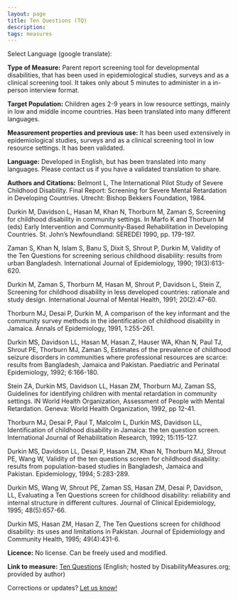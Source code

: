 ```yaml
---
layout: page
title: Ten Questions (TQ)
description:
tags: measures
---
```


Select Language (google translate):  

<div id="google_translate_element"></div><script type="text/javascript">
function googleTranslateElementInit() {
  new google.translate.TranslateElement({pageLanguage: 'en', layout: google.translate.TranslateElement.InlineLayout.SIMPLE, gaTrack: true, gaId: 'UA-64320648-1'}, 'google_translate_element');
}
</script><script type="text/javascript" src="//translate.google.com/translate_a/element.js?cb=googleTranslateElementInit"></script>  

**Type of Measure:** Parent report screening tool for developmental disabilities, that has been used in epidemiological studies, surveys and as a clinical screening tool. It takes only about 5 minutes to administer in a in-person interview format.

**Target Population:** Children ages 2-9 years in low resource settings, mainly in low and middle income countries. Has been translated into many different languages.

**Measurement properties and previous use:**  It has been used extensively in epidemiological studies, surveys and as a clinical screening tool in low resource settings. It has been validated.

**Language:** Developed in English, but has been translated into many languages. Please contact us if you have a validated translation to share.

**Authors and Citations:** Belmont L, The International Pilot Study of Severe Childhood Disability. Final Report: Screening for Severe Mental Retardation in Developing Countries. Utrecht: Bishop Bekkers Foundation, 1984.

Durkin M, Davidson L, Hasan M, Khan N, Thorburn M, Zaman S, Screening for childhood disability in community settings. In Marfo K and Thorburn M (eds) Early Intervention and Community-Based Rehabilitation in Developing Countries. St. John’s Newfoundland: SEREDEl 1990, pp. 179-197.

Zaman S, Khan N, Islam S, Banu S, Dixit S, Shrout P, Durkin M, Validity of the Ten Questions for screening serious childhood disability: results from urban Bangladesh. International Journal of Epidemiology, 1990; 19(3):613-620.

Durkin M, Zaman S, Thorburn M, Hasan M, Shrout P, Davidson L, Stein Z, Screening for childhood disability in less developed countries: rationale and study design. International Journal of Mental Health, 1991; 20(2):47-60.

Thorburn MJ, Desai P, Durkin M, A comparison of the key informant and the community survey methods in the identification of childhood disability in Jamaica. Annals of Epidemiology, 1991, 1:255-261.

Durkin MS, Davidson LL, Hasan M, Hasan Z, Hauser WA, Khan N, Paul TJ, Shrout PE, Thorburn MJ, Zaman S, Estimates of the prevalence of childhood seizure disorders in communities where professional resources are scarce: results from Bangladesh, Jamaica and Pakistan. Paediatric and Perinatal Epidemiology, 1992; 6:166-180.

Stein ZA, Durkin MS, Davidson LL, Hasan ZM, Thorburn MJ, Zaman SS, Guidelines for identifying children with mental retardation in community settings. IN World Health Organization, Assessment of People with Mental Retardation. Geneva: World Health Organization, 1992, pp 12-41.

Thorburn MJ, Desai P, Paul T, Malcolm L, Durkin MS, Davidson LL, Identification of childhood disability in Jamaica: the ten question screen. International Journal of Rehabilitation Research, 1992; 15:115-127.

Durkin MS, Davidson LL, Desai P, Hasan ZM, Khan N, Thorburn MJ, Shrout PE, Wang W, Validity of the ten questions screen for childhood disability: results from population-based studies in Bangladesh, Jamaica and Pakistan. Epidemiology, 1994; 5:283-289.

Durkin MS, Wang W, Shrout PE, Zaman SS, Hasan ZM, Desai P, Davidson, LL, Evaluating a Ten Questions screen for childhood disability: reliability and internal structure in different cultures. Journal of Clinical Epidemiology, 1995; 48(5):657-66.

Durkin MS, Hasan ZM, Hasan Z, The Ten Questions screen for childhood disability: its uses and limitations in Pakistan. Journal of Epidemiology and Community Health, 1995; 49(4):431-6.

**Licence:** No license. Can be freely used and modified.

**Link to measure:** [Ten Questions](https://github.com/mjmaenner/disabilitymeasures/tenquestions/TQ_MICS3_Child_Disablity_Module_English_2013-04-14.pdf?raw=true) (English; hosted by DisabilityMeasures.org; provided by author)

Corrections or updates? [Let us know!](http://disabilitymeasures.org/contact)
